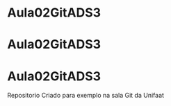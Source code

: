 # Aula02GitADS3
# Aula02GitADS3
# Aula02GitADS3
Repositorio Criado para exemplo na sala Git da Unifaat
